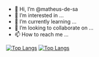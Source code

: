 - 👋 Hi, I’m @matheus-de-sa
- 👀 I’m interested in ...
- 🌱 I’m currently learning ...
- 💞️ I’m looking to collaborate on ...
- 📫 How to reach me ...

<!---
matheus-de-sa/matheus-de-sa is a ✨ special ✨ repository because its `README.md` (this file) appears on your GitHub profile.
You can click the Preview link to take a look at your changes.
--->

[![Top Langs](https://github-readme-stats.vercel.app/api/top-langs/?username=matheus-de-sa&layout=compact)](https://github.com/matheus-de-sa/github-readme-stats)
[![Top Langs](https://github-readme-stats.vercel.app/api/top-langs/?username=matheus-de-sa&exclude_repo=github-readme-stats,matheus-de-sa.github.io)](https://github.com/matheus-de-sa/github-readme-stats)


